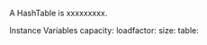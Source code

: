 A HashTable is xxxxxxxxx.Instance Variables	capacity:		<Object>	loadfactor:		<Object>	size:		<Object>	table:		<Object>capacity	- xxxxxloadfactor	- xxxxxsize	- xxxxxtable	- xxxxx